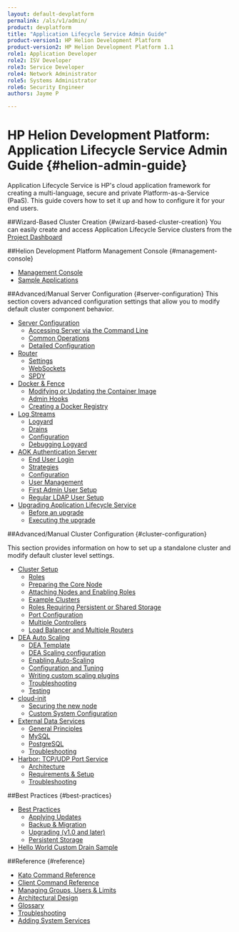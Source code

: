 ```yaml
---
layout: default-devplatform
permalink: /als/v1/admin/
product: devplatform
title: "Application Lifecycle Service Admin Guide" 
product-version1: HP Helion Development Platform
product-version2: HP Helion Development Platform 1.1
role1: Application Developer
role2: ISV Developer 
role3: Service Developer
role4: Network Administrator
role5: Systems Administrator 
role6: Security Engineer
authors: Jayme P

---
```

<!--PUBLISHED-->

# HP Helion Development Platform: Application Lifecycle Service Admin Guide {#helion-admin-guide}

Application Lifecycle Service is HP's cloud application framework for creating a
multi-language, secure and private Platform-as-a-Service (PaaS). This
guide covers how to set it up and how to configure it for your end
users.

##Wizard-Based Cluster Creation {#wizard-based-cluster-creation}
You can easily create and access Application Lifecycle Service clusters from the [Project Dashboard](/helion/devplatform/deploy/)       


##Helion Development Platform Management Console {#management-console}

-   [Management Console](/als/v1/user/console/#management-console)
-   [Sample Applications](console/app-store)

##Advanced/Manual Server Configuration {#server-configuration}
This section covers advanced configuration settings that allow you to modify default cluster component behavior. 

-   [Server Configuration](/als/v1/admin/server/)
    -   [Accessing Server via the Command
        Line](/als/v1/admin/server/#accessing-server-via-the-command-line)
    -   [Common Operations](/als/v1/admin/server/#common-operations)
    -   [Detailed
        Configuration](/als/v1/admin/server/#detailed-configuration)
-   [Router](/als/v1/admin/server/router/)
    -   [Settings](/als/v1/admin/server/router/#settings)
    -   [WebSockets](/als/v1/admin/server/router/#websockets)
    -   [SPDY](/als/v1/admin/server/router/#router-spdy)
-   [Docker & Fence](/als/v1/admin/server/docker/)
    -   [Modifying or Updating the Container
        Image](/als/v1/admin/server/docker/#modifying-or-updating-the-container-image)
    -   [Admin Hooks](/als/v1/admin/server/docker/#admin-hooks)
    -   [Creating a Docker
        Registry](/als/v1/admin/server/docker/#creating-a-docker-registry)
-   [Log Streams](/als/v1/admin/server/logging/)
    -   [Logyard](/als/v1/admin/server/logging/#logyard)
    -   [Drains](/als/v1/admin/server/logging/#drains)
    -   [Configuration](/als/v1/admin/server/logging/#configuration)
    -   [Debugging Logyard](/als/v1/admin/server/logging/#debugging-logyard)
-   [AOK Authentication Server](/als/v1/admin/server/aok/)
    -   [End User Login](/als/v1/admin/server/aok/#end-user-login)
    -   [Strategies](/als/v1/admin/server/aok/#strategies)
    -   [Configuration](/als/v1/admin/server/aok/#configuration)
    -   [User Management](/als/v1/admin/server/aok/#user-management)
    -   [First Admin User Setup](/als/v1/admin/server/aok/#first-admin-user-setup)
    -   [Regular LDAP User
        Setup](/als/v1/admin/server/aok/#regular-ldap-user-setup)
-   [Upgrading Application Lifecycle Service](/als/v1/admin/server/upgrade/)
    -   [Before an upgrade](/als/v1/admin/server/upgrade/#before-an-upgrade)
    -   [Executing the
        upgrade](/als/v1/admin/server/upgrade/#executing-the-upgrade)

##Advanced/Manual Cluster Configuration {#cluster-configuration}

This section provides information on how to set up a standalone cluster and modify default cluster level settings.

-   [Cluster Setup](/als/v1/admin/cluster/)
    -   [Roles](/als/v1/admin/cluster/#roles)
    -   [Preparing the Core
        Node](/als/v1/admin/cluster/#preparing-the-core-node)
    -   [Attaching Nodes and Enabling
        Roles](/als/v1/admin/cluster/#attaching-nodes-and-enabling-roles)
    -   [Example Clusters](/als/v1/admin/cluster/#example-clusters)
    -   [Roles Requiring Persistent or Shared
        Storage](/als/v1/admin/cluster/#roles-requiring-persistent-or-shared-storage)
    -   [Port Configuration](/als/v1/admin/cluster/#port-configuration)
    -   [Multiple Controllers](/als/v1/admin/cluster/#multiple-controllers)
    -   [Load Balancer and Multiple
        Routers](/als/v1/admin/cluster/#load-balancer-and-multiple-routers)
-   [DEA Auto Scaling](/als/v1/admin/cluster/autoscaling/)
    -   [DEA Template](/als/v1/admin/cluster/autoscaling/#dea-template)
    -   [DEA Scaling
        configuration](/als/v1/admin/cluster/autoscaling/#dea-scaling-configuration)
    -   [Enabling
        Auto-Scaling](/als/v1/admin/cluster/autoscaling/#enabling-auto-scaling)
    -   [Configuration and Tuning](/als/v1/admin/cluster/autoscaling/#configuration-and-tuning-advanced)
    -   [Writing custom scaling plugins](/als/v1/admin/cluster/autoscaling/#writing-custom-scaling-plugins-advanced)
    -   [Troubleshooting](/als/v1/admin/cluster/autoscaling/#troubleshooting)
    -   [Testing](/als/v1/admin/cluster/autoscaling/#testing)
-   [cloud-init](/als/v1/admin/cluster/cloud-init/)
    -   [Securing the new
        node](/als/v1/admin/cluster/cloud-init/#securing-the-new-node)
    -   [Custom System
        Configuration](/als/v1/admin/cluster/cloud-init/#custom-system-configuration)
-   [External Data Services](/als/v1/admin/cluster/external-db/)
    -   [General
        Principles](/als/v1/admin/cluster/external-db/#general-principles)
    -   [MySQL](/als/v1/admin/cluster/external-db/#mysql)
    -   [PostgreSQL](/als/v1/admin/cluster/external-db/#postgresql)
    -   [Troubleshooting](/als/v1/admin/cluster/external-db/#troubleshooting)
-   [Harbor: TCP/UDP Port Service](/als/v1/admin/cluster/harbor/)
    -   [Architecture](/als/v1/admin/cluster/harbor/#architecture)
    -   [Requirements & Setup](/als/v1/admin/cluster/harbor/#requirements-setup)
    -   [Troubleshooting](/als/v1/admin/cluster/harbor/#troubleshooting)

##Best Practices {#best-practices}

-   [Best Practices](/als/v1/admin/best-practices/)
    -   [Applying Updates](/als/v1/admin/best-practices/#applying-updates)
    -   [Backup & Migration](/als/v1/admin/best-practices/#backup-migration)
    -   [Upgrading (v1.0 and
        later)](/als/v1/admin/best-practices/#upgrade)
	- [Persistent
        Storage](/als/v1/admin/best-practices/#storage)
- [Hello World Custom Drain Sample](/als/v1/admin/best-practices/logging-examples/#hello-world-custom-drain)

##Reference {#reference}
-   [Kato Command Reference](/als/v1/admin/reference/kato-ref/)
-   [Client Command Reference](/als/v1/user/reference/client-ref)
-   [Managing Groups, Users & Limits](/als/v1/user/deploy/orgs-spaces/#orgs-spaces)
-   [Architectural Design](/als/v1/admin/reference/architecture/)
-   [Glossary](reference/glossary)
-   [Troubleshooting](reference/troubleshoot)
-   [Adding System Services](/als/v1/admin/reference/add-service/)

